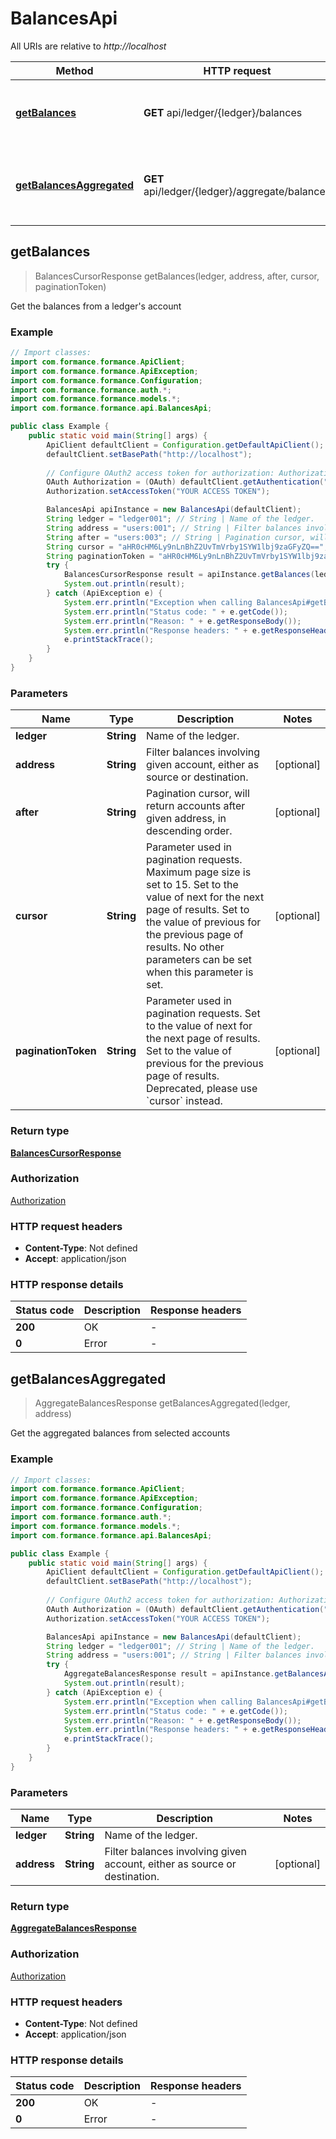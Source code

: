 # BalancesApi

All URIs are relative to *http://localhost*

| Method | HTTP request | Description |
|------------- | ------------- | -------------|
| [**getBalances**](BalancesApi.md#getBalances) | **GET** api/ledger/{ledger}/balances | Get the balances from a ledger&#39;s account |
| [**getBalancesAggregated**](BalancesApi.md#getBalancesAggregated) | **GET** api/ledger/{ledger}/aggregate/balances | Get the aggregated balances from selected accounts |



## getBalances

> BalancesCursorResponse getBalances(ledger, address, after, cursor, paginationToken)

Get the balances from a ledger&#39;s account

### Example

```java
// Import classes:
import com.formance.formance.ApiClient;
import com.formance.formance.ApiException;
import com.formance.formance.Configuration;
import com.formance.formance.auth.*;
import com.formance.formance.models.*;
import com.formance.formance.api.BalancesApi;

public class Example {
    public static void main(String[] args) {
        ApiClient defaultClient = Configuration.getDefaultApiClient();
        defaultClient.setBasePath("http://localhost");
        
        // Configure OAuth2 access token for authorization: Authorization
        OAuth Authorization = (OAuth) defaultClient.getAuthentication("Authorization");
        Authorization.setAccessToken("YOUR ACCESS TOKEN");

        BalancesApi apiInstance = new BalancesApi(defaultClient);
        String ledger = "ledger001"; // String | Name of the ledger.
        String address = "users:001"; // String | Filter balances involving given account, either as source or destination.
        String after = "users:003"; // String | Pagination cursor, will return accounts after given address, in descending order.
        String cursor = "aHR0cHM6Ly9nLnBhZ2UvTmVrby1SYW1lbj9zaGFyZQ=="; // String | Parameter used in pagination requests. Maximum page size is set to 15. Set to the value of next for the next page of results. Set to the value of previous for the previous page of results. No other parameters can be set when this parameter is set. 
        String paginationToken = "aHR0cHM6Ly9nLnBhZ2UvTmVrby1SYW1lbj9zaGFyZQ=="; // String | Parameter used in pagination requests. Set to the value of next for the next page of results. Set to the value of previous for the previous page of results. Deprecated, please use `cursor` instead.
        try {
            BalancesCursorResponse result = apiInstance.getBalances(ledger, address, after, cursor, paginationToken);
            System.out.println(result);
        } catch (ApiException e) {
            System.err.println("Exception when calling BalancesApi#getBalances");
            System.err.println("Status code: " + e.getCode());
            System.err.println("Reason: " + e.getResponseBody());
            System.err.println("Response headers: " + e.getResponseHeaders());
            e.printStackTrace();
        }
    }
}
```

### Parameters


| Name | Type | Description  | Notes |
|------------- | ------------- | ------------- | -------------|
| **ledger** | **String**| Name of the ledger. | |
| **address** | **String**| Filter balances involving given account, either as source or destination. | [optional] |
| **after** | **String**| Pagination cursor, will return accounts after given address, in descending order. | [optional] |
| **cursor** | **String**| Parameter used in pagination requests. Maximum page size is set to 15. Set to the value of next for the next page of results. Set to the value of previous for the previous page of results. No other parameters can be set when this parameter is set.  | [optional] |
| **paginationToken** | **String**| Parameter used in pagination requests. Set to the value of next for the next page of results. Set to the value of previous for the previous page of results. Deprecated, please use &#x60;cursor&#x60; instead. | [optional] |

### Return type

[**BalancesCursorResponse**](BalancesCursorResponse.md)

### Authorization

[Authorization](../README.md#Authorization)

### HTTP request headers

- **Content-Type**: Not defined
- **Accept**: application/json


### HTTP response details
| Status code | Description | Response headers |
|-------------|-------------|------------------|
| **200** | OK |  -  |
| **0** | Error |  -  |


## getBalancesAggregated

> AggregateBalancesResponse getBalancesAggregated(ledger, address)

Get the aggregated balances from selected accounts

### Example

```java
// Import classes:
import com.formance.formance.ApiClient;
import com.formance.formance.ApiException;
import com.formance.formance.Configuration;
import com.formance.formance.auth.*;
import com.formance.formance.models.*;
import com.formance.formance.api.BalancesApi;

public class Example {
    public static void main(String[] args) {
        ApiClient defaultClient = Configuration.getDefaultApiClient();
        defaultClient.setBasePath("http://localhost");
        
        // Configure OAuth2 access token for authorization: Authorization
        OAuth Authorization = (OAuth) defaultClient.getAuthentication("Authorization");
        Authorization.setAccessToken("YOUR ACCESS TOKEN");

        BalancesApi apiInstance = new BalancesApi(defaultClient);
        String ledger = "ledger001"; // String | Name of the ledger.
        String address = "users:001"; // String | Filter balances involving given account, either as source or destination.
        try {
            AggregateBalancesResponse result = apiInstance.getBalancesAggregated(ledger, address);
            System.out.println(result);
        } catch (ApiException e) {
            System.err.println("Exception when calling BalancesApi#getBalancesAggregated");
            System.err.println("Status code: " + e.getCode());
            System.err.println("Reason: " + e.getResponseBody());
            System.err.println("Response headers: " + e.getResponseHeaders());
            e.printStackTrace();
        }
    }
}
```

### Parameters


| Name | Type | Description  | Notes |
|------------- | ------------- | ------------- | -------------|
| **ledger** | **String**| Name of the ledger. | |
| **address** | **String**| Filter balances involving given account, either as source or destination. | [optional] |

### Return type

[**AggregateBalancesResponse**](AggregateBalancesResponse.md)

### Authorization

[Authorization](../README.md#Authorization)

### HTTP request headers

- **Content-Type**: Not defined
- **Accept**: application/json


### HTTP response details
| Status code | Description | Response headers |
|-------------|-------------|------------------|
| **200** | OK |  -  |
| **0** | Error |  -  |

